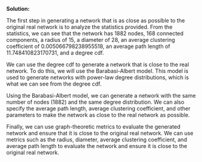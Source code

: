 

**Solution:**

The first step in generating a network that is as close as possible to the original real network is to analyze the statistics provided. From the statistics, we can see that the network has 1882 nodes, 168 connected components, a radius of 15, a diameter of 28, an average clustering coefficient of 0.005066798238955518, an average path length of 11.748410823170731, and a degree cdf.

We can use the degree cdf to generate a network that is close to the real network. To do this, we will use the Barabasi-Albert model. This model is used to generate networks with power-law degree distributions, which is what we can see from the degree cdf.

Using the Barabasi-Albert model, we can generate a network with the same number of nodes (1882) and the same degree distribution. We can also specify the average path length, average clustering coefficient, and other parameters to make the network as close to the real network as possible.

Finally, we can use graph-theoretic metrics to evaluate the generated network and ensure that it is close to the original real network. We can use metrics such as the radius, diameter, average clustering coefficient, and average path length to evaluate the network and ensure it is close to the original real network.